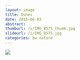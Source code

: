 ```yaml
---
layout: image
title: Dunes
date: 2015-06-03
abstract:
thumburl: /i/IMG_8575_thumb.jpg
slideurl: /i/IMG_8575.jpg
categories: bw nature
---
```

![]({{site.url}}/i/IMG_8575.jpg)

